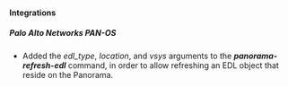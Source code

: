 
#### Integrations
##### Palo Alto Networks PAN-OS
- Added the *edl_type*, *location*, and *vsys* arguments to the ***panorama-refresh-edl*** command, in order to allow refreshing an EDL object that reside on the Panorama.
